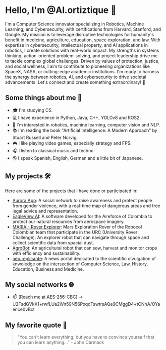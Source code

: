 # Hello, I'm @Al.ortiztique 👋

I'm a Computer Science innovator specializing in Robotics, Machine Learning, and Cybersecurity, with certifications from Harvard, Stanford, and Google. My mission is to leverage disruptive technologies for humanity's benefit in medicine, agriculture, education, space exploration, and law. With expertise in cybersecurity, intellectual property, and AI applications in robotics, I create solutions with real-world impact. My strengths in systems thinking, action-oriented problem-solving, and project leadership drive me to tackle complex global challenges. Driven by values of protection, justice, and social wellness, I aim to contribute to pioneering organizations like SpaceX, NASA, or cutting-edge academic institutions. I'm ready to harness the synergy between robotics, AI, and cybersecurity to drive societal advancements. Let's connect and create something extraordinary! 🚀

## Some things about me 🤖

- 🎓 I'm studying CS.
- 💻 I have experience in Python, Java, C++, YOLOv8 and ROS2.
- 🚀 I'm interested in robotics, machine learning, computer vision and NLP.
- 📚 I'm reading the book "Artificial Intelligence: A Modern Approach" by Stuart Russell and Peter Norvig.
- 🎮 I like playing video games, especially strategy and FPS.
- 🎧 I listen to classical music and techno.
- 🌎 I speak Spanish, English, German and a little bit of Japanese.

## My projects 🛠️

Here are some of the projects that I have done or participated in:

- [Aurora App](https://linktr.ee/auroraapp): A social network to raise awareness and protect people from gender violence, with a real-time map of dangerous areas and free legal advice and representation.
- [EagleView AI](https://www.instagram.com/p/C77hJxXv6YX/?img_index=1): A software developed for the Aireforce of Colombia to protect our natural resources from aerospace imagery.
- [MARIA - Rover Explorer](https://www.instagram.com/p/C5WoS5fuhks/): Mars Exploration Rover of the Robocol Colombian team that participate in the URC (University Rover Challenge). An explorer robot that can navigate through space and collect scientific data from spacial dust.
- [AgroBot](https://agrobot.com): An agricultural robot that can sow, harvest and monitor crops with efficiency and sustainability.
- [neo.replicante](https://linktr.ee/neo.replicante): A news portal dedicated to the scientific divulgation of knwoledge on the intersection of Computer Science, Law, History, Education, Business and Medicine. 
  
## My social networks 🌐

- 📫 (Reach me at AES-256-CBC) -> U2FsdGVkX1+rwfLUa2Wn59N56PxqdTswtrsAQe9CMggD4+tCNhA/OYaence0vBct

## My favorite quote 💬

> "You can't learn everything, but you have to convince yourself that you can learn anything..." - John Carmack


<!---
Alortiztique/Alortiztique is a ✨ special ✨ repository because its `README.md` (this file) appears on your GitHub profile.
You can click the Preview link to take a look at your changes.
--->
